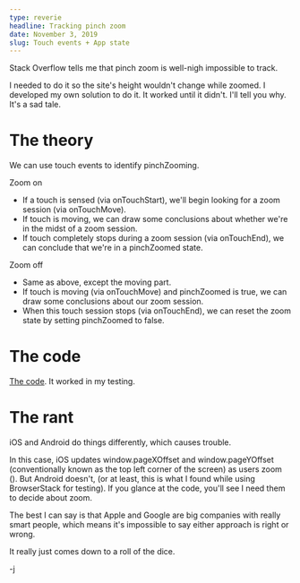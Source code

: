 ```yaml
---
type: reverie
headline: Tracking pinch zoom
date: November 3, 2019
slug: Touch events + App state
---
```


Stack Overflow tells me that pinch zoom is well-nigh impossible to track. 

I needed to do it so the site's height wouldn't change while zoomed. I developed my own solution to do it. It worked until it didn't. I'll tell you why. It's a sad tale.

# The theory 

We can use touch events to identify pinchZooming. 

Zoom on

- If a touch is sensed (via onTouchStart), we'll begin looking for a zoom session (via onTouchMove).
- If touch is moving, we can draw some conclusions about whether we're in the midst of a zoom session.
- If touch completely stops during a zoom session (via onTouchEnd), we can conclude that we're in a pinchZoomed state.

Zoom off

- Same as above, except the moving part. 
- If touch is moving (via onTouchMove) and pinchZoomed is true, we can draw some conclusions about our zoom session. 
- When this touch session stops (via onTouchEnd), we can reset the zoom state by setting pinchZoomed to false.

# The code

[The code](https://gist.github.com/abelsj60/36a27f22dd75426aade2ed42bbcc4190). It worked in my testing. 

# The rant 

iOS and Android do things differently, which causes trouble. 

In this case, iOS updates window.pageXOffset and window.pageYOffset (conventionally known as the top left corner of the screen) as users zoom (). But Android doesn't, (or at least, this is what I found while using BrowserStack for testing). If you glance at the code, you'll see I need them to decide about zoom. 

The best I can say is that Apple and Google are big companies with really smart people, which means it's impossible to say either approach is right or wrong. 

It really just comes down to a roll of the dice.

-j